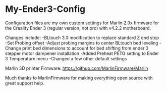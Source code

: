 # My-Ender3-Config

Configuration files are my own custom settings for Marlin 2.0x firmware for the Creality Ender 3 (regular version, not pro) with v4.2.2 motherboard.

Changes include:
  -BLtouch 3.0 modification to replace standard Z end stop
  -Set Probing offset
  -Adjust probing margins to center BLtouch bed leveling
  -Change print bed dimensions to account for bed shifting from ender 3 stepper motor dampener installation
  -Added Preheat PETG setting to Ender 3 Temperature menu
  -Changed a few other default settings



Marlin 3D printer Firmware:
https://github.com/MarlinFirmware/Marlin 

Much thanks to MarlinFirmware for making everything open source with great support help.

